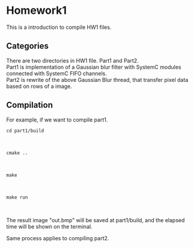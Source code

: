# Homework1
This is a introduction to compile HW1 files. <br>

## Categories
There are two directories in HW1 file. Part1 and Part2. <br>
Part1 is implementation of a Gaussian blur filter with SystemC modules connected with SystemC FIFO channels. <br>
Part2 is rewrite of the above Gaussian Blur thread, that transfer pixel data based on rows of a image. <br>

## Compilation
For example, if we want to compile part1.
<br>

    cd part1/build 
<br>

    cmake ..
<br>

    make
<br>

    make run
<br>

The result image "out.bmp" will be saved at part1/build, and the elapsed time will be shown on the terminal. <br>

Same process applies to compiling part2.
